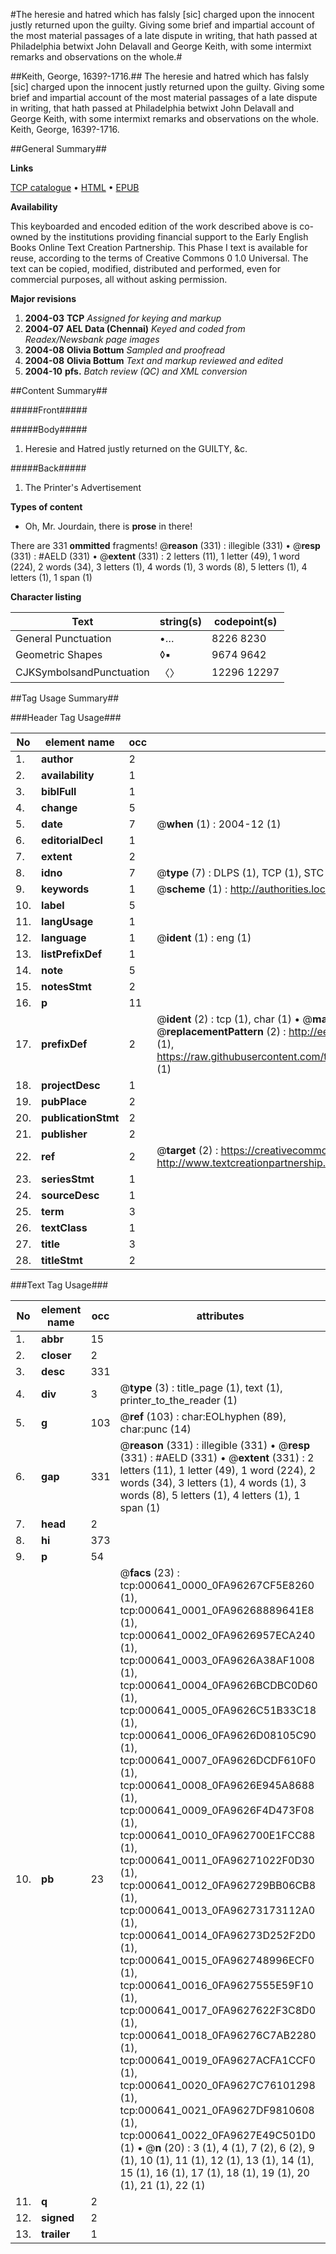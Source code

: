 #The heresie and hatred which has falsly [sic] charged upon the innocent justly returned upon the guilty. Giving some brief and impartial account of the most material passages of a late dispute in writing, that hath passed at Philadelphia betwixt John Delavall and George Keith, with some intermixt remarks and observations on the whole.#

##Keith, George, 1639?-1716.##
The heresie and hatred which has falsly [sic] charged upon the innocent justly returned upon the guilty. Giving some brief and impartial account of the most material passages of a late dispute in writing, that hath passed at Philadelphia betwixt John Delavall and George Keith, with some intermixt remarks and observations on the whole.
Keith, George, 1639?-1716.

##General Summary##

**Links**

[TCP catalogue](http://www.ota.ox.ac.uk/tcp/)  • 
[HTML](http://tei.it.ox.ac.uk/tcp/Texts-HTML/free/N00/N00513.html)  • 
[EPUB](http://tei.it.ox.ac.uk/tcp/Texts-EPUB/free/N00/N00513.epub)

**Availability**

This keyboarded and encoded edition of the
	       work described above is co-owned by the institutions
	       providing financial support to the Early English Books
	       Online Text Creation Partnership. This Phase I text is
	       available for reuse, according to the terms of Creative
	       Commons 0 1.0 Universal. The text can be copied,
	       modified, distributed and performed, even for
	       commercial purposes, all without asking permission.

**Major revisions**

1. __2004-03__ __TCP__ *Assigned for keying and markup*
1. __2004-07__ __AEL Data (Chennai)__ *Keyed and coded from Readex/Newsbank page images*
1. __2004-08__ __Olivia Bottum__ *Sampled and proofread*
1. __2004-08__ __Olivia Bottum__ *Text and markup reviewed and edited*
1. __2004-10__ __pfs.__ *Batch review (QC) and XML conversion*

##Content Summary##

#####Front#####

#####Body#####

1. Heresie and Hatred justly returned on the GUILTY, &c.

#####Back#####

1. The Printer's Advertisement

**Types of content**

  * Oh, Mr. Jourdain, there is **prose** in there!

There are 331 **ommitted** fragments! 
 @__reason__ (331) : illegible (331)  •  @__resp__ (331) : #AELD (331)  •  @__extent__ (331) : 2 letters (11), 1 letter (49), 1 word (224), 2 words (34), 3 letters (1), 4 words (1), 3 words (8), 5 letters (1), 4 letters (1), 1 span (1)

**Character listing**


|Text|string(s)|codepoint(s)|
|---|---|---|
|General Punctuation|•…|8226 8230|
|Geometric Shapes|◊▪|9674 9642|
|CJKSymbolsandPunctuation|〈〉|12296 12297|

##Tag Usage Summary##

###Header Tag Usage###

|No|element name|occ|attributes|
|---|---|---|---|
|1.|__author__|2||
|2.|__availability__|1||
|3.|__biblFull__|1||
|4.|__change__|5||
|5.|__date__|7| @__when__ (1) : 2004-12 (1)|
|6.|__editorialDecl__|1||
|7.|__extent__|2||
|8.|__idno__|7| @__type__ (7) : DLPS (1), TCP (1), STC (2), NOTIS (1), IMAGE-SET (1), EVANS-CITATION (1)|
|9.|__keywords__|1| @__scheme__ (1) : http://authorities.loc.gov/ (1)|
|10.|__label__|5||
|11.|__langUsage__|1||
|12.|__language__|1| @__ident__ (1) : eng (1)|
|13.|__listPrefixDef__|1||
|14.|__note__|5||
|15.|__notesStmt__|2||
|16.|__p__|11||
|17.|__prefixDef__|2| @__ident__ (2) : tcp (1), char (1)  •  @__matchPattern__ (2) : ([0-9\-]+):([0-9IVX]+) (1), (.+) (1)  •  @__replacementPattern__ (2) : http://eebo.chadwyck.com/downloadtiff?vid=$1&page=$2 (1), https://raw.githubusercontent.com/textcreationpartnership/Texts/master/tcpchars.xml#$1 (1)|
|18.|__projectDesc__|1||
|19.|__pubPlace__|2||
|20.|__publicationStmt__|2||
|21.|__publisher__|2||
|22.|__ref__|2| @__target__ (2) : https://creativecommons.org/publicdomain/zero/1.0/ (1), http://www.textcreationpartnership.org/docs/. (1)|
|23.|__seriesStmt__|1||
|24.|__sourceDesc__|1||
|25.|__term__|3||
|26.|__textClass__|1||
|27.|__title__|3||
|28.|__titleStmt__|2||


###Text Tag Usage###

|No|element name|occ|attributes|
|---|---|---|---|
|1.|__abbr__|15||
|2.|__closer__|2||
|3.|__desc__|331||
|4.|__div__|3| @__type__ (3) : title_page (1), text (1), printer_to_the_reader (1)|
|5.|__g__|103| @__ref__ (103) : char:EOLhyphen (89), char:punc (14)|
|6.|__gap__|331| @__reason__ (331) : illegible (331)  •  @__resp__ (331) : #AELD (331)  •  @__extent__ (331) : 2 letters (11), 1 letter (49), 1 word (224), 2 words (34), 3 letters (1), 4 words (1), 3 words (8), 5 letters (1), 4 letters (1), 1 span (1)|
|7.|__head__|2||
|8.|__hi__|373||
|9.|__p__|54||
|10.|__pb__|23| @__facs__ (23) : tcp:000641_0000_0FA96267CF5E8260 (1), tcp:000641_0001_0FA96268889641E8 (1), tcp:000641_0002_0FA9626957ECA240 (1), tcp:000641_0003_0FA9626A38AF1008 (1), tcp:000641_0004_0FA9626BCDBC0D60 (1), tcp:000641_0005_0FA9626C51B33C18 (1), tcp:000641_0006_0FA9626D08105C90 (1), tcp:000641_0007_0FA9626DCDF610F0 (1), tcp:000641_0008_0FA9626E945A8688 (1), tcp:000641_0009_0FA9626F4D473F08 (1), tcp:000641_0010_0FA962700E1FCC88 (1), tcp:000641_0011_0FA96271022F0D30 (1), tcp:000641_0012_0FA962729BB06CB8 (1), tcp:000641_0013_0FA96273173112A0 (1), tcp:000641_0014_0FA96273D252F2D0 (1), tcp:000641_0015_0FA962748996ECF0 (1), tcp:000641_0016_0FA9627555E59F10 (1), tcp:000641_0017_0FA9627622F3C8D0 (1), tcp:000641_0018_0FA96276C7AB2280 (1), tcp:000641_0019_0FA9627ACFA1CCF0 (1), tcp:000641_0020_0FA9627C76101298 (1), tcp:000641_0021_0FA9627DF9810608 (1), tcp:000641_0022_0FA9627E49C501D0 (1)  •  @__n__ (20) : 3 (1), 4 (1), 7 (2), 6 (2), 9 (1), 10 (1), 11 (1), 12 (1), 13 (1), 14 (1), 15 (1), 16 (1), 17 (1), 18 (1), 19 (1), 20 (1), 21 (1), 22 (1)|
|11.|__q__|2||
|12.|__signed__|2||
|13.|__trailer__|1||
